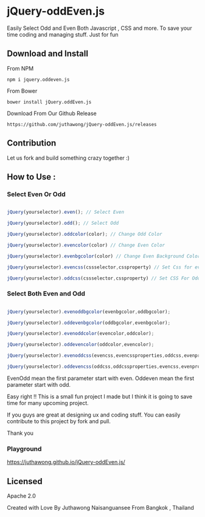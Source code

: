 # jQuery-oddEven.js
Easily Select Odd and Even Both Javascript , CSS and more. To save your time coding and managing stuff. Just for fun
## Download and Install
From NPM
```console
npm i jquery.oddeven.js
```

From Bower

```console
bower install jQuery.oddEven.js
```

Download From Our Github Release
```
https://github.com/juthawong/jQuery-oddEven.js/releases
```
## Contribution

Let us fork and build something crazy together :)

## How to Use :

### Select Even Or Odd
```javascript

jQuery(yourselector).even(); // Select Even 

jQuery(yourselector).odd(); // Select Odd 

jQuery(yourselector).oddcolor(color); // Change Odd Color 

jQuery(yourselector).evencolor(color) // Change Even Color 

jQuery(yourselector).evenbgcolor(color) // Change Even Background Color 

jQuery(yourselector).evencss(cssselector,cssproperty) // Set Css for even 

jQuery(yourselector).oddcss(cssselector,cssproperty) // Set CSS For Odd 
```

### Select Both Even and Odd
```javascript

jQuery(yourselector).evenoddbgcolor(evenbgcolor,oddbgcolor); 

jQuery(yourselector).oddevenbgcolor(oddbgcolor,evenbgcolor); 

jQuery(yourselector).evenoddcolor(evencolor,oddcolor);

jQuery(yourselector).oddevencolor(oddcolor,evencolor);

jQuery(yourselector).evenoddcss(evencss,evencssproperties,oddcss,evenproperties) ; 

jQuery(yourselector).oddevencss(oddcss,oddcssproperties,evencss,evenproperties) ;
```

EvenOdd mean the first parameter start with even.
Oddeven mean the first parameter start with odd.

Easy right !! This is a small fun project I made but I think it is going to save time for many upcoming project.

If you guys are great at designing ux and coding stuff. You can easily contribute to this project by fork and pull. 

Thank you

### Playground
https://juthawong.github.io/jQuery-oddEven.js/


## Licensed
Apache 2.0

Created with Love By Juthawong Naisanguansee From Bangkok , Thailand
